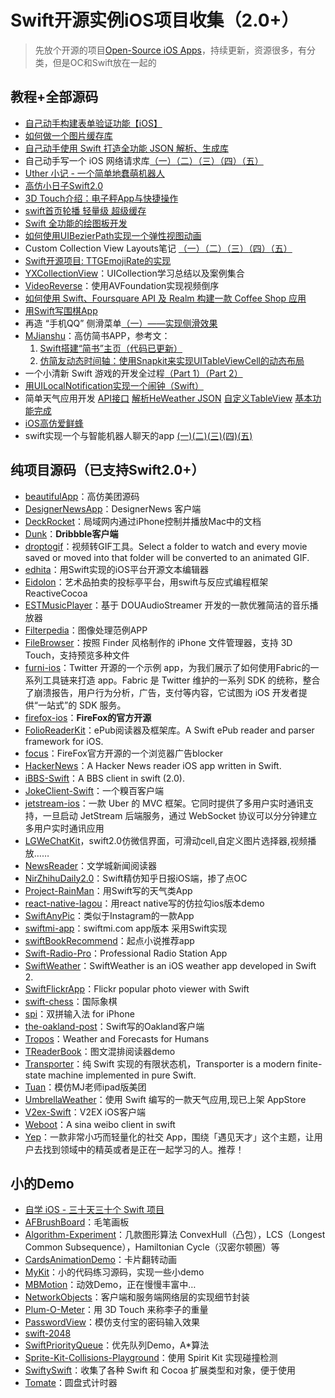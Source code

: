 # Swift开源实例iOS项目收集（2.0+）
> 先放个开源的项目[Open-Source iOS Apps][1]，持续更新，资源很多，有分类，但是OC和Swift放在一起的

## 教程+全部源码
- [自己动手构建表单验证功能【iOS】][2]
- [如何做一个图片缓存库][3]
- [自己动手使用 Swift 打造全功能 JSON 解析、生成库][4]
- 自己动手写一个 iOS 网络请求库[（一）][5][（二）][6][（三）][7][（四）][8][（五）][9]
- [Uther 小记 - 一个简单地蠢萌机器人][10]
- [高仿小日子Swift2.0][11]
- [3D Touch介绍：电子秤App与快捷操作][12]
- [swift首页轮播 轻量级 超级缓存][13]
- [Swift 全功能的绘图板开发][14]
- [如何使用UIBezierPath实现一个弹性视图动画][15]
- Custom Collection View Layouts笔记 [（一）][16][（二）][17][（三）][18][（四）][19][（五）][20]
- [Swift开源项目: TTGEmojiRate的实现][21]
- [YXCollectionView][22]：UICollection学习总结以及案例集合
- [VideoReverse][23]：使用AVFoundation实现视频倒序
- [如何使用 Swift、Foursquare API 及 Realm 构建一款 Coffee Shop 应用][24]
- [用Swift写围棋App][25]
- 再造 “手机QQ” 侧滑菜单[（一）——实现侧滑效果][26]
- [MJianshu][27]：高仿简书APP，参考文：
	1. [Swift搭建“简书”主页（代码已更新）][28]
	2. [仿简友动态时间轴：使用Snapkit来实现UITableViewCell的动态布局][29]
- 一个小清新 Swift 游戏的开发全过程[（Part 1）][30][（Part 2）][31]
- [用UILocalNotification实现一个闹钟（Swift）][32]
- 简单天气应用开发 [API接口][33] [解析HeWeather JSON][34] [自定义TableView][35] [基本功能完成][36]
- [iOS高仿爱鲜蜂][37]
- swift实现一个与智能机器人聊天的app [(一)][38][(二)][39][(三)][40][(四)][41][(五)][42]

## 纯项目源码（已支持Swift2.0+）
- [beautifulApp][43]：高仿美团源码
- [DesignerNewsApp][44]：DesignerNews 客户端
- [DeckRocket][45]：局域网内通过iPhone控制并播放Mac中的文档
- [Dunk][46]：**Dribbble客户端**
- [droptogif][47]：视频转GIF工具。Select a folder to watch and every movie saved or moved into that folder will be converted to an animated GIF.
- [edhita][48]：用Swift实现的iOS平台开源文本编辑器
- [Eidolon][49]：艺术品拍卖的投标亭平台，用swift与反应式编程框架 ReactiveCocoa
- [ESTMusicPlayer][50]：基于 DOUAudioStreamer 开发的一款优雅简洁的音乐播放器
- [Filterpedia][51]：图像处理范例APP
- [FileBrowser][52]：按照 Finder 风格制作的 iPhone 文件管理器，支持 3D Touch，支持预览多种文件
- [furni-ios][53]：Twitter 开源的一个示例 app，为我们展示了如何使用Fabric的一系列工具链来打造 app。Fabric 是 Twitter 维护的一系列 SDK 的统称，整合了崩溃报告，用户行为分析，广告，支付等内容，它试图为 iOS 开发者提供“一站式”的 SDK 服务。
- [firefox-ios][54]：**FireFox的官方开源**
- [FolioReaderKit][55]：ePub阅读器及框架库。A Swift ePub reader and parser framework for iOS.
- [focus][56]：FireFox官方开源的一个浏览器广告blocker
- [HackerNews][57]：A Hacker News reader iOS app written in Swift.
- [iBBS-Swift][58]：A BBS client in swift (2.0).
- [JokeClient-Swift][59]：一个糗百客户端
- [jetstream-ios][60]：一款 Uber 的 MVC 框架。它同时提供了多用户实时通讯支持，一旦启动 JetStream 后端服务，通过 WebSocket 协议可以分分钟建立多用户实时通讯应用
- [LGWeChatKit][61]，swift2.0仿微信界面，可滑动cell,自定义图片选择器,视频播放……
- [NewsReader][62]：文学城新闻阅读器
- [NirZhihuDaily2.0][63]：Swift精仿知乎日报iOS端，掺了点OC
- [Project-RainMan][64]：用Swift写的天气类App
- [react-native-lagou][65]：用react native写的仿拉勾ios版本demo
- [SwiftAnyPic][66]：类似于Instagram的一款App
- [swiftmi-app][67]：swiftmi.com app版本 采用Swift实现
- [swiftBookRecommend][68]：起点小说推荐app
- [Swift-Radio-Pro][69]：Professional Radio Station App
- [SwiftWeather][70]：SwiftWeather is an iOS weather app developed in Swift 2. 
- [SwiftFlickrApp][71]：Flickr popular photo viewer with Swift 
- [swift-chess][72]：国际象棋
- [spi][73]：双拼输入法 for iPhone
- [the-oakland-post][74]：Swift写的Oakland客户端
- [Tropos][75]：Weather and Forecasts for Humans
- [TReaderBook][76]：图文混排阅读器demo
- [Transporter][77]：纯 Swift 实现的有限状态机，Transporter is a modern finite-state machine implemented in pure Swift. 
- [Tuan][78]：模仿MJ老师ipad版美团
- [UmbrellaWeather][79]：使用 Swift 编写的一款天气应用,现已上架 AppStore
- [V2ex-Swift][80]：V2EX iOS客户端
- [Weboot][81]：A sina weibo client in swift
- [Yep][82]：一款非常小巧而轻量化的社交 App，围绕「遇见天才」这个主题，让用户去找到领域中的精英或者是正在一起学习的人。推荐！

## 小的Demo
- [自学 iOS - 三十天三十个 Swift 项目][83]
- [AFBrushBoard][84]：毛笔画板
- [Algorithm-Experiment][85]：几款图形算法 ConvexHull（凸包），LCS（Longest Common Subsequence），Hamiltonian Cycle（汉密尔顿圈）等
- [CardsAnimationDemo][86]：卡片翻转动画
- [MyKit][87]：小的代码练习源码，实现一些小demo
- [MBMotion][88]：动效Demo，正在慢慢丰富中…
- [NetworkObjects][89]：客户端和服务端网络层的实现细节封装
- [Plum-O-Meter][90]：用 3D Touch 来称李子的重量
- [PasswordView][91]：模仿支付宝的密码输入效果
- [swift-2048][92]
- [SwiftPriorityQueue][93]：优先队列Demo，A\*算法
- [Sprite-Kit-Collisions-Playground][94]：使用 Spirit Kit 实现碰撞检测
- [SwiftySwift][95]：收集了各种 Swift 和 Cocoa 扩展类型和对象，便于使用
- [Tomate][96]：圆盘式计时器



[1]:	https://github.com/dkhamsing/open-source-ios-apps
[2]:	https://lvwenhan.com/ios/459.html
[3]:	http://blog.callmewhy.com/2015/05/25/note-about-chun/
[4]:	https://lvwenhan.com/ios/463.html
[5]:	https://lvwenhan.com/ios/454.html
[6]:	https://lvwenhan.com/ios/455.html
[7]:	https://lvwenhan.com/ios/456.html
[8]:	https://lvwenhan.com/ios/457.html
[9]:	https://lvwenhan.com/ios/464.html
[10]:	http://blog.callmewhy.com/2015/08/09/how-to-make-uther/ "Uther 小记 - 一个简单地蠢萌机器人"
[11]:	http://www.jianshu.com/p/bcc297e19a94
[12]:	http://swift.gg/2015/11/19/3d-touch-tutorial/ "3D Touch介绍：电子秤App与快捷操作"
[13]:	http://www.jianshu.com/p/d7bf5fe4d9fa "swift首页轮播 轻量级 超级缓存"
[14]:	http://www.cocoachina.com/swift/20151125/14390.html "Swift 全功能的绘图板开发"
[15]:	http://hechen.info/2015/12/02/Elastic-view-animation-using-UIBezierPath/ "如何使用UIBezierPath实现一个弹性视图动画"
[16]:	http://chengway.in/custom-collection-view-layouts/ "Custom Collection View Layouts（一）"
[17]:	http://chengway.in/custom-collection-view-layouts-er/ "Custom Collection View Layouts（二）"
[18]:	http://chengway.in/custom-collection-view-layouts-san/ "Custom Collection View Layouts（三）"
[19]:	http://chengway.in/custom-collection-view-layouts-si/ "Custom Collection View Layouts（四）"
[20]:	http://chengway.in/custom-collection-view-layouts-wu/ "Custom Collection View Layouts（五）"
[21]:	http://tutuge.me/2015/10/25/ttgemojirate-lib/ "Swift开源项目: TTGEmojiRate的实现"
[22]:	https://github.com/yixiangboy/YXCollectionView "YXCollectionView"
[23]:	https://github.com/KayWong/VideoReverse "VideoReverse"
[24]:	http://swift.gg/2015/12/29/foursquare-realm-swift/ "如何使用 Swift、Foursquare API 及 Realm 构建一款 Coffee Shop 应用"
[25]:	http://www.jianshu.com/p/22bab53524d1 "用Swift写围棋App－00序"
[26]:	https://lvwenhan.com/ios/445.html
[27]:	https://github.com/Wl201314/MJianshu "MJianshu"
[28]:	http://www.jianshu.com/p/8035e49ff3a2 "Swift搭建“简书”主页（代码已更新）"
[29]:	http://www.jianshu.com/p/3429ac5a4e4d "仿简友动态时间轴：使用Snapkit来实现UITableViewCell的动态布局"
[30]:	http://vulgur.me/2016/01/23/last-circle-part1/ "一个小清新 Swift 游戏的开发全过程（Part 1）"
[31]:	http://vulgur.me/2016/02/01/last-circle-part2/ "一个小清新 Swift 游戏的开发全过程（Part 2）"
[32]:	http://www.cnblogs.com/Phelthas/p/5169156.html "用UILocalNotification实现一个闹钟（Swift）"
[33]:	http://www.cnblogs.com/fallinDeepSea/p/5186455.html "简单天气应用开发——API接口"
[34]:	http://www.cnblogs.com/fallinDeepSea/p/5186460.html "简单天气应用开发——解析HeWeather JSON"
[35]:	http://www.cnblogs.com/fallinDeepSea/p/5186476.html "简单天气应用开发——自定义TableView"
[36]:	http://www.cnblogs.com/fallinDeepSea/p/5186480.html "简单天气应用开发——基本功能完成"
[37]:	http://www.jianshu.com/p/879f58fe3542 "iOS高仿爱鲜蜂"
[38]:	http://www.jianshu.com/p/1f93e0fec8a5 "swift实现一个与智能机器人聊天的app(一)"
[39]:	http://www.jianshu.com/p/f2488a659688 "swift实现一个与智能机器人聊天的app(二)"
[40]:	http://www.jianshu.com/p/a09ceaebe797 "swift实现一个与智能机器人聊天的app(三)"
[41]:	http://www.jianshu.com/p/91545cde4f8d "swift实现一个与智能机器人聊天的app(四)"
[42]:	http://www.jianshu.com/p/6bf05564fe27 "swift实现一个与智能机器人聊天的app(五)with iOS9"
[43]:	https://github.com/lyimin/beautifulApp "beautifulApp"
[44]:	https://github.com/MengTo/DesignerNewsApp "DesignerNewsApp"
[45]:	https://github.com/jpsim/DeckRocket "DeckRocket"
[46]:	https://github.com/naoyashiga/Dunk "Dunk"
[47]:	https://github.com/mortenjust/droptogif "droptogif"
[48]:	https://github.com/tnantoka/edhita "edhita"
[49]:	https://github.com/artsy/eidolon "Eidolon"
[50]:	https://github.com/Aufree/ESTMusicPlayer "ESTMusicPlayer"
[51]:	https://github.com/FlexMonkey/Filterpedia "Filterpedia"
[52]:	https://github.com/marmelroy/FileBrowser "FileBrowser"
[53]:	https://github.com/twitterdev/furni-ios "furni-ios"
[54]:	https://github.com/mozilla/firefox-ios "firefox-ios"
[55]:	https://github.com/FolioReader/FolioReaderKit "FolioReaderKit"
[56]:	https://github.com/mozilla/focus "focus"
[57]:	https://github.com/amitburst/HackerNews "HackerNews"
[58]:	https://github.com/iAugux/iBBS-Swift "iBBS-Swift"
[59]:	https://github.com/YANGReal/JokeClient-Swift "JokeClient-Swift"
[60]:	https://github.com/uber/jetstream-ios "jetstream-ios"
[61]:	https://github.com/jamy0801/LGWeChatKit
[62]:	https://github.com/conanwhf/NewsReader "NewsReader"
[63]:	https://github.com/zpz1237/NirZhihuDaily2.0 "NirZhihuDaily2.0"
[64]:	https://github.com/Mav3r1ck/Project-RainMan "Project-RainMan"
[65]:	https://github.com/heruijun/react-native-lagou "react-native-lagou"
[66]:	https://github.com/kwkhaw/SwiftAnyPic "SwiftAnyPic"
[67]:	https://github.com/feiin/swiftmi-app "swiftmi-app"
[68]:	https://github.com/bravekingzhang/swiftBookRecommend "swiftBookRecommend"
[69]:	https://github.com/swiftcodex/Swift-Radio-Pro "Swift-Radio-Pro"
[70]:	https://github.com/JakeLin/SwiftWeather "SwiftWeather"
[71]:	https://github.com/synboo/SwiftFlickrApp "SwiftFlickrApp"
[72]:	https://github.com/JackBCousineau/swift-chess "swift-chess"
[73]:	https://github.com/guoc/spi "spi"
[74]:	https://github.com/aclissold/The-Oakland-Post "the-oakland-post"
[75]:	https://github.com/thoughtbot/Tropos "Tropos"
[76]:	https://github.com/12207480/TReaderBook "TReaderBook"
[77]:	https://github.com/DenHeadless/Transporter "Transporter"
[78]:	https://github.com/aiqiuqiu/Tuan "Tuan"
[79]:	https://github.com/ZeroJian/UmbrellaWeather "UmbrellaWeather"
[80]:	https://github.com/Finb/V2ex-Swift "V2ex-Swift"
[81]:	https://github.com/iAugux/Weboot "Weboot"
[82]:	https://github.com/CatchChat/Yep "Yep"
[83]:	http://www.jianshu.com/p/52032bc4cbe4 "自学 iOS - 三十天三十个 Swift 项目"
[84]:	https://github.com/AfryMask/AFBrushBoard "AFBrushBoard"
[85]:	https://github.com/yulingtianxia/Algorithm-Experiment "Algorithm-Experiment"
[86]:	https://github.com/adow/CardsAnimationDemo "CardsAnimationDemo"
[87]:	https://github.com/aquarchitect/MyKit "MyKit"
[88]:	https://github.com/mmoaay/MBMotion "MBMotion"
[89]:	https://github.com/colemancda/NetworkObjects "NetworkObjects"
[90]:	https://github.com/FlexMonkey/Plum-O-Meter "Plum-O-Meter"
[91]:	https://github.com/findM/PasswordView "PasswordView"
[92]:	https://github.com/austinzheng/swift-2048 "swift-2048"
[93]:	https://github.com/davecom/SwiftPriorityQueue "SwiftPriorityQueue"
[94]:	https://github.com/jaredmpayne/Sprite-Kit-Collisions-Playground "Sprite-Kit-Collisions-Playground"
[95]:	https://github.com/adeca/SwiftySwift "SwiftySwift"
[96]:	https://github.com/dasdom/Tomate "Tomate"